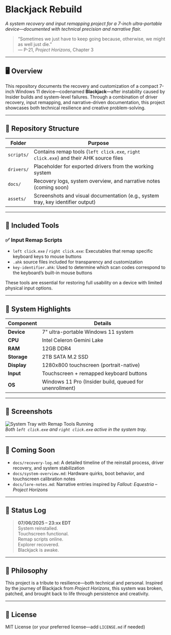 # Blackjack Rebuild  
*A system recovery and input remapping project for a 7-inch ultra-portable device—documented with technical precision and narrative flair.*

> “Sometimes we just have to keep going because, otherwise, we might as well just die.”  
> — P-21, *Project Horizons*, Chapter 3

---

## 🖥️ Overview

This repository documents the recovery and customization of a compact 7-inch Windows 11 device—codenamed **Blackjack**—after instability caused by Insider builds and system-level failures. Through a combination of driver recovery, input remapping, and narrative-driven documentation, this project showcases both technical resilience and creative problem-solving.

---

## 📁 Repository Structure

| Folder         | Purpose |
|----------------|---------|
| `scripts/`     | Contains remap tools (`left click.exe`, `right click.exe`) and their AHK source files |
| `drivers/`     | Placeholder for exported drivers from the working system |
| `docs/`        | Recovery logs, system overview, and narrative notes (coming soon) |
| `assets/`      | Screenshots and visual documentation (e.g., system tray, key identifier output) |

---

## 🧰 Included Tools

### ✅ Input Remap Scripts

- `left click.exe` / `right click.exe`: Executables that remap specific keyboard keys to mouse buttons
- `.ahk` source files included for transparency and customization
- `key-identifier.ahk`: Used to determine which scan codes correspond to the keyboard’s built-in mouse buttons

These tools are essential for restoring full usability on a device with limited physical input options.

---

## 🧠 System Highlights

| Component       | Details                                  |
|-----------------|-------------------------------------------|
| **Device**      | 7" ultra-portable Windows 11 system       |
| **CPU**         | Intel Celeron Gemini Lake                 |
| **RAM**         | 12GB DDR4                                 |
| **Storage**     | 2TB SATA M.2 SSD                          |
| **Display**     | 1280x800 touchscreen (portrait-native)    |
| **Input**       | Touchscreen + remapped keyboard buttons   |
| **OS**          | Windows 11 Pro (Insider build, queued for unenrollment) |

---

## 📸 Screenshots

![System Tray with Remap Tools Running](assets/screenshots/system-tray-remap.png)  
*Both `left click.exe` and `right click.exe` active in the system tray.*

---

## 📖 Coming Soon

- `docs/recovery-log.md`: A detailed timeline of the reinstall process, driver recovery, and system stabilization
- `docs/system-overview.md`: Hardware quirks, boot behavior, and touchscreen calibration notes
- `docs/lore-notes.md`: Narrative entries inspired by *Fallout: Equestria – Project Horizons*

---

## 🧾 Status Log

> **07/06/2025 – 23:xx EDT**  
> System reinstalled.  
> Touchscreen functional.  
> Remap scripts online.  
> Explorer recovered.  
> Blackjack is awake.

---

## 🧠 Philosophy

This project is a tribute to resilience—both technical and personal. Inspired by the journey of Blackjack from *Project Horizons*, this system was broken, patched, and brought back to life through persistence and creativity.

---

## 📎 License

MIT License (or your preferred license—add `LICENSE.md` if needed)

